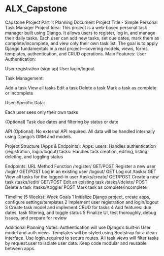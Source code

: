 # ALX_Capstone
Capstone Project Part 1: Planning Document
Project Title:- Simple Personal Task Manager
Project Idea:
This project is a web-based personal task manager built using Django. It allows users to register, log in, and manage their daily tasks. Each user can add new tasks, set due dates, mark them as complete/incomplete, and view only their own task list.
The goal is to apply Django fundamentals in a real project—covering models, views, forms, templates, authentication, and CRUD operations.
Main Features:
User Authentication:


User registration (sign up)
User login/logout


Task Management:


Add a task
View all tasks
Edit a task
Delete a task
Mark a task as complete or incomplete


User-Specific Data:


Each user sees only their own tasks


(Optional) Task due dates and filtering by status or date


API (Optional):
No external API required.
All data will be handled internally using Django’s ORM and models.



Project Structure (Apps & Endpoints):
Apps:
users: Handles authentication (registration, login/logout)
tasks: Handles task creation, editing, listing, deleting, and toggling status


Endpoints:
URL
Method
Function
/register/
GET/POST
Register a new user
/login/
GET/POST
Log in an existing user
/logout/
GET
Log out
/tasks/
GET
View all tasks for the logged-in user
/tasks/create/
GET/POST
Create a new task
/tasks/<id>/edit/
GET/POST
Edit an existing task
/tasks/<id>/delete/
POST
Delete a task
/tasks/<id>/toggle/
POST
Mark task as complete/incomplete

Timeline (5 Weeks):
Week
Goals
1
Initialize Django project, create apps, configure settings/templates
2
Implement user registration and login/logout
3
Create task model and implement CRUD for tasks
4
Add features: due dates, task filtering, and toggle status
5
Finalize UI, test thoroughly, debug issues, and prepare for review

Additional Planning Notes:
Authentication will use Django’s built-in User model and auth views.
Templates will be styled using Bootstrap for a clean interface.
Use login_required to secure routes.
All task views will filter tasks by request.user to isolate user data.
Keep code modular and reusable between apps.
